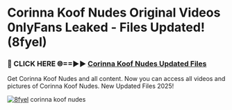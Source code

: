 # Corinna Koof Nudes Original Videos 0nlyFans Leaked - Files Updated! (8fyel)

<h3>🔴 CLICK HERE 🌐==►► <a href="https://tinyurl.com/x26r9saj" rel="nofollow">Corinna Koof Nudes Updated Files</a></h3>

Get Corinna Koof Nudes and all content. Now you can access all videos and pictures of Corinna Koof Nudes. New Updated Files 2025!

[![8fyel](https://i.imgur.com/LkgZPqh.gif)](https://tinyurl.com/x26r9saj)
corinna koof nudes